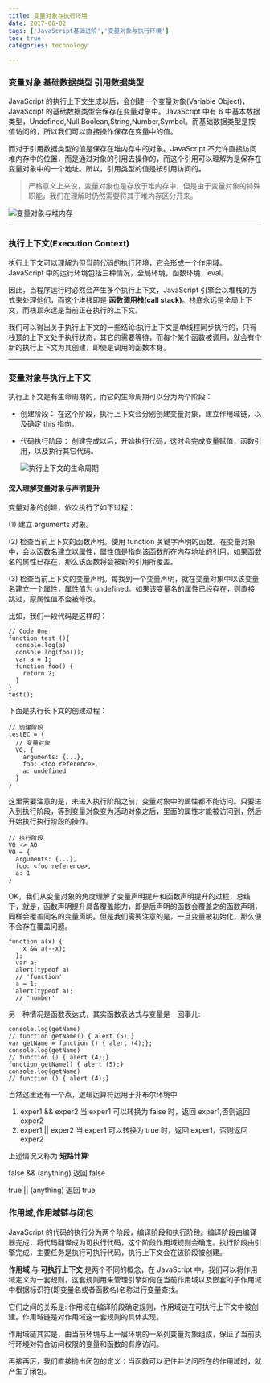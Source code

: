 ```yaml
---
title: 变量对象与执行环境
date: 2017-06-02    
tags: ['JavaScript基础进阶','变量对象与执行环境']
toc: true
categories: technology

---
```

### 变量对象 基础数据类型 引用数据类型
JavaScript 的执行上下文生成以后，会创建一个变量对象(Variable Object)，JavaScript 的基础数据类型会保存在变量对象中。JavaScript 中有 6 中基本数据类型，Undefined,Null,Boolean,String,Number,Symbol。而基础数据类型是按值访问的，所以我们可以直接操作保存在变量中的值。

而对于引用数据类型的值是保存在堆内存中的对象。JavaScript 不允许直接访问堆内存中的位置，而是通过对象的引用去操作的，而这个引用可以理解为是保存在变量对象中的一个地址。所以，引用类型的值是按引用访问的。

> 严格意义上来说，变量对象也是存放于堆内存中，但是由于变量对象的特殊职能，我们在理解时仍然需要将其于堆内存区分开来。

![变量对象与堆内存](https://github.com/onejustone/my-notes/blob/master/)

---
### 执行上下文(Execution Context)
执行上下文可以理解为但当前代码的执行环境，它会形成一个作用域。 JavaScript 中的运行环境包括三种情况，全局环境，函数环境，eval。

因此，当程序运行时必然会产生多个执行上下文，JavaScript 引擎会以堆栈的方式来处理他们，而这个堆栈即是 __函数调用栈(call stack)__。栈底永远是全局上下文，而栈顶永远是当前正在执行的上下文。

我们可以得出关于执行上下文的一些结论:执行上下文是单线程同步执行的，只有栈顶的上下文处于执行状态，其它的需要等待，而每个某个函数被调用，就会有个新的执行上下文为其创建，即使是调用的函数本身。


---
### 变量对象与执行上下文
执行上下文是有生命周期的，而它的生命周期可以分为两个阶段：

* 创建阶段：
  在这个阶段，执行上下文会分别创建变量对象，建立作用域链，以及确定 this 指向。

* 代码执行阶段：
  创建完成以后，开始执行代码，这时会完成变量赋值，函数引用，以及执行其它代码。

  ![执行上下文的生命周期]()

#### 深入理解变量对象与声明提升

变量对象的创建，依次执行了如下过程：

(1) 建立 arguments 对象。

(2) 检查当前上下文的函数声明。使用 function 关键字声明的函数。在变量对象中，会以函数名建立以属性，属性值是指向该函数所在内存地址的引用。如果函数名的属性已存在，那么该函数将会被新的引用所覆盖。

(3) 检查当前上下文的变量声明。每找到一个变量声明，就在变量对象中以该变量名建立一个属性，属性值为 undefined。如果该变量名的属性已经存在，则直接跳过，原属性值不会被修改。

比如，我们一段代码是这样的：

```
// Code One
function test (){
  console.log(a)
  console.log(foo());
  var a = 1;
  function foo() {
    return 2;
  }
}
test();  
```

下面是执行长下文的创建过程：

```
// 创建阶段
testEC = {
  // 变量对象
  VO: {
    arguments: {...},
    foo: <foo reference>,
    a: undefined
  }
}
```

这里需要注意的是，未进入执行阶段之前，变量对象中的属性都不能访问。只要进入到执行阶段，等到变量对象变为活动对象之后，里面的属性才能被访问到，然后开始执行执行阶段的操作。

```
// 执行阶段
VO -> AO
VO = {
  arguments: {...},
  foo: <foo reference>,
  a: 1
}
```

OK，我们从变量对象的角度理解了变量声明提升和函数声明提升的过程，总结下，就是，函数声明提升具备覆盖能力，即是后声明的函数会覆盖之的函数声明，同样会覆盖同名的变量声明。但是我们需要注意的是，一旦变量被初始化，那么便不会存在覆盖问题。

```
function a(x) {
    x && a(--x);
  };
  var a;
  alert(typeof a)
  // 'function'
  a = 1;
  alert(typeof a);
  // 'number'
```

另一种情况是函数表达式，其实函数表达式与变量是一回事儿:

```
console.log(getName)
// function getName() { alert (5);}
var getName = function () { alert (4);};
console.log(getName)
// function () { alert (4);}
function getName() { alert (5);}
console.log(getName)
// function () { alert (4);}
```

当然这里还有一个点，逻辑运算符运用于非布尔环境中

1. exper1 && exper2 当 exper1 可以转换为 false 时，返回 exper1,否则返回 exper2
2. exper1 || exper2 当 exper1 可以转换为 true 时，返回 exper1，否则返回 exper2

上述情况又称为 **短路计算**:

false && (anything) 返回 false

true || (anything) 返回 true



### 作用域,作用域链与闭包
JavaScript 的代码的执行分为两个阶段，编译阶段和执行阶段。编译阶段由编译器完成，将代码翻译成为可执行代码，这个阶段作用域规则会确定。执行阶段由引擎完成，主要任务是执行可执行代码，执行上下文会在该阶段被创建。


**作用域** 与 **可执行上下文** 是两个不同的概念，在 JavaScript 中，我们可以将作用域定义为一套规则，这套规则用来管理引擎如何在当前作用域以及嵌套的子作用域中根据标识符(即变量名或者函数名)名称进行变量查找。

它们之间的关系是: 作用域在编译阶段确定规则，作用域链在可执行上下文中被创建。作用域链是对作用域这一套规则的具体实现。

作用域链其实是，由当前环境与上一层环境的一系列变量对象组成，保证了当前执行环境对符合访问权限的变量和函数的有序访问。

再接再厉，我们直接抛出闭包的定义：当函数可以记住并访问所在的作用域时，就产生了闭包。

